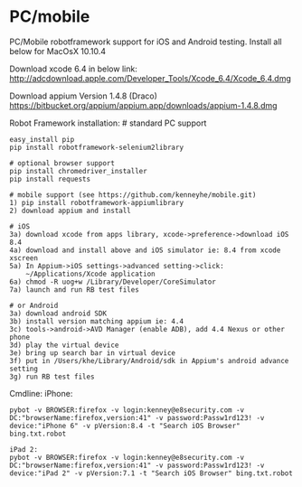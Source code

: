 # PC/mobile
PC/Mobile robotframework support for iOS and Android testing. Install all below for MacOsX 10.10.4

  Download xcode 6.4 in below link:
    http://adcdownload.apple.com/Developer_Tools/Xcode_6.4/Xcode_6.4.dmg

  Download appium Version 1.4.8 (Draco)
    https://bitbucket.org/appium/appium.app/downloads/appium-1.4.8.dmg

  Robot Framework installation:
    # standard PC support

    easy_install pip
    pip install robotframework-selenium2library
    
    # optional browser support
    pip install chromedriver_installer
    pip install requests
    
    # mobile support (see https://github.com/kenneyhe/mobile.git)
    1) pip install robotframework-appiumlibrary
    2) download appium and install
    
    # iOS
    3a) download xcode from apps library, xcode->preference->download iOS 8.4
    4a) download and install above and iOS simulator ie: 8.4 from xcode xscreen
    5a) In Appium->iOS settings->advanced setting->click:
        ~/Applications/Xcode application
    6a) chmod -R uog+w /Library/Developer/CoreSimulator
    7a) launch and run RB test files
    
    # or Android
    3a) download android SDK
    3b) install version matching appium ie: 4.4
    3c) tools->android->AVD Manager (enable ADB), add 4.4 Nexus or other phone
    3d) play the virtual device
    3e) bring up search bar in virtual device
    3f) put in /Users/khe/Library/Android/sdk in Appium's android advance setting
    3g) run RB test files

  Cmdline:
    iPhone:

    pybot -v BROWSER:firefox -v login:kenney@e8security.com -v DC:"browserName:firefox,version:41" -v password:Passw1rd123! -v device:"iPhone 6" -v pVersion:8.4 -t "Search iOS Browser" bing.txt.robot  

    iPad 2:
    pybot -v BROWSER:firefox -v login:kenney@e8security.com -v DC:"browserName:firefox,version:41" -v password:Passw1rd123! -v device:"iPad 2" -v pVersion:7.1 -t "Search iOS Browser" bing.txt.robot
